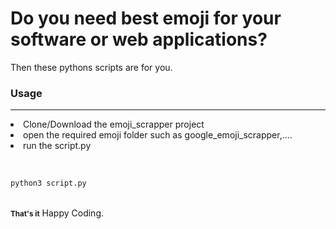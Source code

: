 <h1> Do you need best emoji for your software or web applications?</h1>
Then these pythons scripts are for you.

### Usage
------

<li>Clone/Download the emoji_scrapper project</li>
<li>open the required emoji folder such as google_emoji_scrapper,....</li>
<li>run the script.py</li><br/>

```python

python3 script.py

```

<br/>
<small><strong>That's it</strong></small>
Happy Coding.
